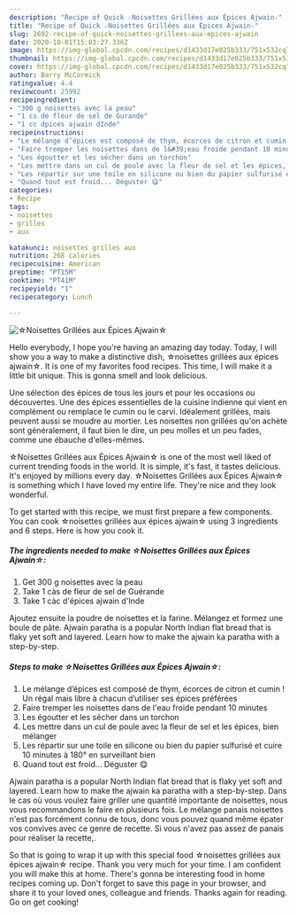 ```yaml
---
description: "Recipe of Quick ☆Noisettes Grillées aux Épices Ajwain☆"
title: "Recipe of Quick ☆Noisettes Grillées aux Épices Ajwain☆"
slug: 2692-recipe-of-quick-noisettes-grillees-aux-epices-ajwain
date: 2020-10-01T15:03:27.336Z
image: https://img-global.cpcdn.com/recipes/d1433d17e025b333/751x532cq70/☆noisettes-grillees-aux-epices-ajwain☆-photo-principale-de-la-recette.jpg
thumbnail: https://img-global.cpcdn.com/recipes/d1433d17e025b333/751x532cq70/☆noisettes-grillees-aux-epices-ajwain☆-photo-principale-de-la-recette.jpg
cover: https://img-global.cpcdn.com/recipes/d1433d17e025b333/751x532cq70/☆noisettes-grillees-aux-epices-ajwain☆-photo-principale-de-la-recette.jpg
author: Barry McCormick
ratingvalue: 4.4
reviewcount: 25992
recipeingredient:
- "300 g noisettes avec la peau"
- "1 cs de fleur de sel de Gurande"
- "1 cc dpices ajwain dInde"
recipeinstructions:
- "Le mélange d’épices est composé de thym, écorces de citron et cumin ! Un régal mais libre à chacun d’utiliser ses épices préférées"
- "Faire tremper les noisettes dans de l&#39;eau froide pendant 10 minutes"
- "Les égoutter et les sécher dans un torchon"
- "Les mettre dans un cul de poule avec la fleur de sel et les épices, bien mélanger"
- "Les répartir sur une toile en silicone ou bien du papier sulfurisé et cuire 10 minutes à 180° en surveillant bien"
- "Quand tout est froid... Déguster 😋"
categories:
- Recipe
tags:
- noisettes
- grilles
- aux

katakunci: noisettes grilles aux 
nutrition: 268 calories
recipecuisine: American
preptime: "PT15M"
cooktime: "PT41M"
recipeyield: "1"
recipecategory: Lunch

---
```



![☆Noisettes Grillées aux Épices Ajwain☆](https://img-global.cpcdn.com/recipes/d1433d17e025b333/751x532cq70/☆noisettes-grillees-aux-epices-ajwain☆-photo-principale-de-la-recette.jpg)

Hello everybody, I hope you're having an amazing day today. Today, I will show you a way to make a distinctive dish, ☆noisettes grillées aux épices ajwain☆. It is one of my favorites food recipes. This time, I will make it a little bit unique. This is gonna smell and look delicious.

Une sélection des épices de tous les jours et pour les occasions ou découvertes. Une des épices essentielles de la cuisine indienne qui vient en complément ou remplace le cumin ou le carvi. Idéalement grillées, mais peuvent aussi se moudre au mortier. Les noisettes non grillées qu&#39;on achète sont généralement, il faut bien le dire, un peu molles et un peu fades, comme une ébauche d&#39;elles-mêmes.

☆Noisettes Grillées aux Épices Ajwain☆ is one of the most well liked of current trending foods in the world. It is simple, it's fast, it tastes delicious. It's enjoyed by millions every day. ☆Noisettes Grillées aux Épices Ajwain☆ is something which I have loved my entire life. They're nice and they look wonderful.


To get started with this recipe, we must first prepare a few components. You can cook ☆noisettes grillées aux épices ajwain☆ using 3 ingredients and 6 steps. Here is how you cook it.

<!--inarticleads1-->

##### The ingredients needed to make ☆Noisettes Grillées aux Épices Ajwain☆:

1. Get 300 g noisettes avec la peau
1. Take 1 càs de fleur de sel de Guérande
1. Take 1 càc d&#39;épices ajwain d&#39;Inde


Ajoutez ensuite la poudre de noisettes et la farine. Mélangez et formez une boule de pâte. Ajwain paratha is a popular North Indian flat bread that is flaky yet soft and layered. Learn how to make the ajwain ka paratha with a step-by-step. 

<!--inarticleads2-->

##### Steps to make ☆Noisettes Grillées aux Épices Ajwain☆:

1. Le mélange d’épices est composé de thym, écorces de citron et cumin ! Un régal mais libre à chacun d’utiliser ses épices préférées
1. Faire tremper les noisettes dans de l&#39;eau froide pendant 10 minutes
1. Les égoutter et les sécher dans un torchon
1. Les mettre dans un cul de poule avec la fleur de sel et les épices, bien mélanger
1. Les répartir sur une toile en silicone ou bien du papier sulfurisé et cuire 10 minutes à 180° en surveillant bien
1. Quand tout est froid... Déguster 😋


Ajwain paratha is a popular North Indian flat bread that is flaky yet soft and layered. Learn how to make the ajwain ka paratha with a step-by-step. Dans le cas où vous voulez faire griller une quantité importante de noisettes, nous vous recommandons le faire en plusieurs fois. Le mélange panais noisettes n&#39;est pas forcément connu de tous, donc vous pouvez quand même épater vos convives avec ce genre de recette. Si vous n&#39;avez pas assez de panais pour réaliser la recette,. 

So that is going to wrap it up with this special food ☆noisettes grillées aux épices ajwain☆ recipe. Thank you very much for your time. I am confident you will make this at home. There's gonna be interesting food in home recipes coming up. Don't forget to save this page in your browser, and share it to your loved ones, colleague and friends. Thanks again for reading. Go on get cooking!
